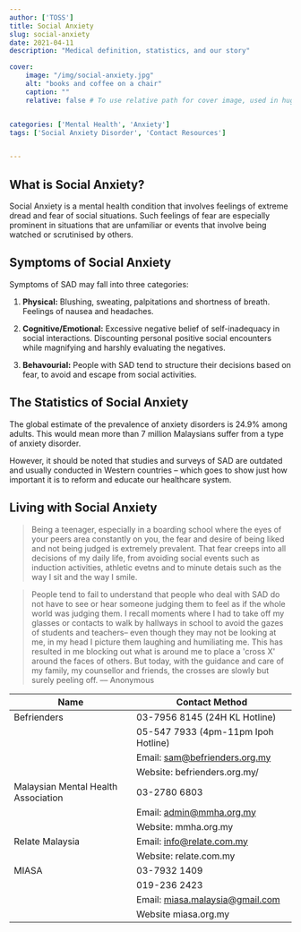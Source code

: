 ```yaml
---
author: ['TOSS']
title: Social Anxiety
slug: social-anxiety
date: 2021-04-11
description: "Medical definition, statistics, and our story"

cover:
    image: "/img/social-anxiety.jpg"
    alt: "books and coffee on a chair"
    caption: ""
    relative: false # To use relative path for cover image, used in hugo Page-bundles


categories: ['Mental Health', 'Anxiety']
tags: ['Social Anxiety Disorder', 'Contact Resources']


---
```



## What is Social Anxiety?
Social Anxiety is a mental health condition that involves feelings of extreme dread and fear of social situations. Such feelings of fear are especially prominent in situations that are unfamiliar or events that involve being watched or scrutinised by others.

## Symptoms of Social Anxiety
Symptoms of SAD may fall into three categories:

1. **Physical:** Blushing, sweating, palpitations and shortness of breath. Feelings of nausea and headaches.

2. **Cognitive/Emotional:** Excessive negative belief of self-inadequacy in social interactions. Discounting personal positive social encounters while magnifying and harshly evaluating the negatives.

3. **Behavourial:** People with SAD tend to structure their decisions based on fear, to avoid and escape from social activities.

## The Statistics of Social Anxiety
The global estimate of the prevalence of anxiety disorders is 24.9% among adults. This would mean more than 7 million Malaysians suffer from a type of anxiety disorder.

However, it should be noted that studies and surveys of SAD are outdated and usually conducted in Western countries – which goes to show just how important it is to reform and educate our healthcare system.

## Living with Social Anxiety
> Being a teenager, especially in a boarding school where the eyes of your peers area constantly on you, the fear and desire of being liked and not being judged is extremely prevalent. That fear creeps into all decisions of my daily life, from avoiding social events such as induction activities, athletic evetns and to minute detais  such as the way I sit and the way I smile.

> People tend to fail to understand that people who deal with SAD do not have to see or hear someone judging them to feel as if the whole world was judging them. I recall moments where I had to take off my glasses or contacts to walk by hallways in school to avoid the gazes of students and teachers– even though they may not be looking at me, in my head I picture them laughing and humiliating me. This has resulted in me blocking out what is around me to place a 'cross X' around the faces of others. But today, with the guidance and care of my family, my counsellor and friends, the crosses are slowly but surely peeling off. –– Anonymous


| Name | Contact Method |
|---|---|
| Befrienders | 03-7956 8145 (24H KL Hotline) |
|  | 05-547 7933 (4pm-11pm Ipoh Hotline) |
|  | Email: sam@befrienders.org.my |
|  | Website: befrienders.org.my/ |
| Malaysian Mental Health Association | 03-2780 6803 |
|  | Email: admin@mmha.org.my |
|  | Website: mmha.org.my |
| Relate Malaysia | Email: info@relate.com.my |
|  | Website: relate.com.my |
| MIASA | 03-7932 1409 |
|  | 019-236 2423 |
|  | Email: miasa.malaysia@gmail.com |
|  | Website miasa.org.my |
